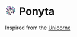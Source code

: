 # ![logo](https://github.com/olgam4/zmk-config/blob/main/assets/ponyta.png?raw=true) Ponyta

Inspired from the [Unicorne](https://github.com/fgebhart/zmk-config)
